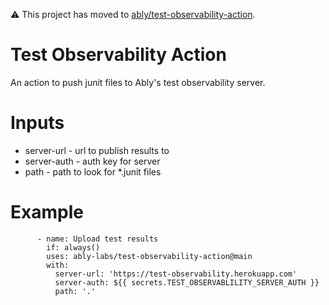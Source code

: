 ⚠️ This project has moved to [ably/test-observability-action](https://github.com/ably/test-observability-action).

# Test Observability Action

An action to push junit files to Ably's test observability server.

# Inputs

- server-url - url to publish results to
- server-auth - auth key for server
- path - path to look for *.junit files

# Example

```
      - name: Upload test results
        if: always()
        uses: ably-labs/test-observability-action@main
        with:
          server-url: 'https://test-observability.herokuapp.com'
          server-auth: ${{ secrets.TEST_OBSERVABLILITY_SERVER_AUTH }}
          path: '.'
```
